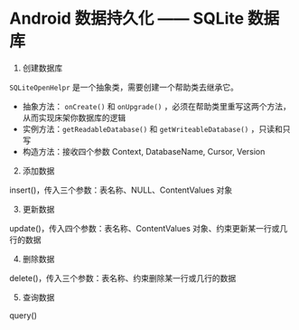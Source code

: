 # Android 数据持久化 —— SQLite 数据库
       
1. 创建数据库

`SQLiteOpenHelpr` 是一个抽象类，需要创建一个帮助类去继承它。

* 抽象方法： `onCreate()` 和 `onUpgrade()` ，必须在帮助类里重写这两个方法，从而实现床架你数据库的逻辑
* 实例方法：`getReadableDatabase()` 和 `getWriteableDatabase()` ，只读和只写
* 构造方法：接收四个参数 Context, DatabaseName, Cursor, Version

2. 添加数据

insert()，传入三个参数：表名称、NULL、ContentValues 对象

3. 更新数据

update()，传入四个参数：表名称、ContentValues 对象、约束更新某一行或几行的数据

4. 删除数据

delete()，传入三个参数：表名称、约束删除某一行或几行的数据

5. 查询数据

query()